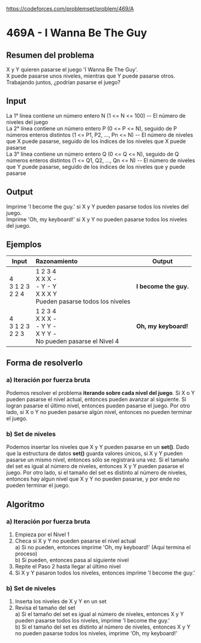 https://codeforces.com/problemset/problem/469/A

# 469A - I Wanna Be The Guy

## Resumen del problema
X y Y quieren pasarse el juego 'I Wanna Be The Guy'. \
X puede pasarse unos niveles, mientras que Y puede pasarse otros. \
Trabajando juntos, ¿podrían pasarse el juego?

## Input
La 1° línea contiene un número entero N (1 <= N <= 100) -- El número de niveles del juego \
La 2° línea contiene un número entero P (0 <= P <= N), seguido de P números enteros distintos (1 <= P1, P2, ..., Pn <= N) -- El número de niveles que X puede pasarse, seguido de los índices de los niveles que X puede pasarse \
La 3° línea contiene un número entero Q (0 <= Q <= N), seguido de Q números enteros distintos (1 <= Q1, Q2, ..., Qn <= N) -- El número de niveles que Y puede pasarse, seguido de los índices de los niveles que y puede pasarse 

## Output
Imprime 'I become the guy.' si X y Y pueden pasarse todos los niveles del juego. \
Imprime 'Oh, my keyboard!' si X y Y no pueden pasarse todos los niveles del juego.

## Ejemplos
| Input | Razonamiento  | Output    |
| ----- | :------------ | --------- |
| 4 <br> 3 1 2 3 <br> 2 2 4 | 1 2 3 4 <br> X X X - <br> - Y - Y <br> X X X Y <br> Pueden pasarse todos los niveles | **I become the guy.** |
| 4 <br> 3 1 2 3 <br> 2 2 3 | 1 2 3 4 <br> X X X - <br> - Y Y - <br> X Y Y - <br> No pueden pasarse el Nivel 4 | **Oh, my keyboard!** |

## Forma de resolverlo
### a) Iteración por fuerza bruta
Podemos resolver el problema **iterando sobre cada nivel del juego**. Si X o Y pueden pasarse el nivel actual, entonces pueden avanzar al siguiente. Si logran pasarse el último nivel, entonces pueden pasarse el juego. Por otro lado, si X o Y no pueden pasarse algún nivel, entonces no pueden terminar el juego.

### b) Set de niveles
Podemos insertar los niveles que X y Y pueden pasarse en un **set()**. Dado que la estructura de datos **set()** guarda valores únicos, si X y Y pueden pasarse un mismo nivel, entonces sólo se registrará una vez. Si el tamaño del set es igual al número de niveles, entonces X y Y pueden pasarse el juego. Por otro lado, si el tamaño del set es distinto al número de niveles, entonces hay algun nivel que X y Y no pueden pasarse, y por ende no pueden terminar el juego.

## Algoritmo
### a) Iteración por fuerza bruta
1) Empieza por el Nivel 1
2) Checa si X y Y no pueden pasarse el nivel actual \
a) Si no pueden, entonces imprime 'Oh, my keyboard!' (Aquí termina el proceso) \
b) Si pueden, entonces pasa al siguiente nivel 
3) Repite el Paso 2 hasta llegar al último nivel
4) Si X y Y pasaron todos los niveles, entonces imprime 'I become the guy.'

### b) Set de niveles
1) Inserta los niveles de X y Y en un set
2) Revisa el tamaño del set \
a) Si el tamaño del set es igual al número de niveles, entonces X y Y pueden pasarse todos los niveles, imprime 'I become the guy.' \
b) Si el tamaño del set es distinto al número de niveles, entonces X y Y no pueden pasarse todos los niveles, imprime 'Oh, my keyboard!'
